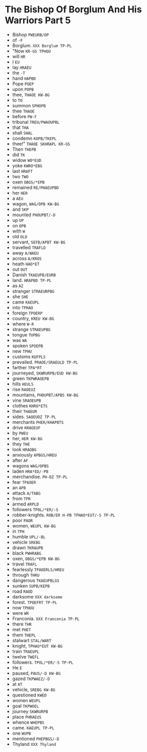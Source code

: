 # The Bishop Of Borglum And His Warriors Part 5

* Bishop `PWEURB/OP`
* of `-F`
* Borglum. `XXX Borglum TP-PL`
* "Now `KR-GS TPHOU`
* will `HR`
* I `EU`
* lay `HRAEU`
* the `-T`
* hand `HAPBD`
* Pope `POEP`
* upon `POPB`
* thee, `THAOE KW-BG`
* to `TO`
* summon `SPHOPB`
* thee `THAOE`
* before `PW-F`
* tribunal `TREU/PWAOUPBL`
* that `THA`
* shall `SHAL`
* condemn `KOPB/TKEPL`
* thee!" `THAOE SKHRAPL KR-GS`
* Then `THEPB`
* did `TK`
* widow `WO*EUD`
* yoke `KWRO*EBG`
* last `HRAFT`
* two `TWO`
* oxen `OBGS/*EPB`
* remained `RE/PHAEUPBD`
* her `HER`
* a `AEU`
* wagon, `WAG/OPB KW-BG`
* and `SKP`
* mounted `PHOUPBT/-D`
* up `UP`
* on `OPB`
* with `W`
* old `OLD`
* servant, `SEFB/APBT KW-BG`
* travelled `TRAFLD`
* away `A/WAEU`
* across `A/KROS`
* heath `HAO*ET`
* out `OUT`
* Danish `TKAEUPB/EURB`
* land. `HRAPBD TP-PL`
* as `AZ`
* stranger `STRAEURPBG`
* she `SHE`
* came `KAEUPL`
* into `TPHAO`
* foreign `TPOERP`
* country, `KREU KW-BG`
* where `W-R`
* strange `STRAEUPBG`
* tongue `TUPBG`
* was `WA`
* spoken `SPOEPB`
* new `TPHU`
* customs `KUFPLS`
* prevailed. `PRAOE/SRAEULD TP-PL`
* farther `TPA*RT`
* journeyed, `SKWRURPB/EUD KW-BG`
* green `TKPWRAOEPB`
* hills `HEULS`
* rise `RAOEUZ`
* mountains, `PHOUPBT/APBS KW-BG`
* vine `SRAOEUPB`
* clothes `KHRO*ETS`
* their `THAEUR`
* sides. `SAOEUDZ TP-PL`
* merchants `PHER/KHAPBTS`
* drive `KRAOEUF`
* by `PWEU`
* her, `HER KW-BG`
* they `THE`
* look `HRAOBG`
* anxiously `APBGS/HREU`
* after `AF`
* wagons `WAG/OPBS`
* laden `HRA*ED/-PB`
* merchandise. `PH-DZ TP-PL`
* fear `TPAOER`
* an `APB`
* attack `A/TABG`
* from `TPR`
* armed `ARPLD`
* followers `TPOL/*ER/-S`
* robber-knights. `ROB/ER H-PB TPHAO*EUT/-S TP-PL`
* poor `PAOR`
* women, `WEUPL KW-BG`
* in `TPH`
* humble `UPL/-BL`
* vehicle `SREBG`
* drawn `TKRAUPB`
* black `PWHRABG`
* oxen, `OBGS/*EPB KW-BG`
* travel `TRAFL`
* fearlessly `TPAOERLS/HREU`
* through `THRU`
* dangerous `TKAEUPBLGS`
* sunken `SUPB/KEPB`
* road `RAOD`
* darksome `XXX darksome`
* forest. `TPOEFRT TP-PL`
* now `TPHOU`
* were `WR`
* Franconia. `XXX Franconia TP-PL`
* there `THR`
* met `PHET`
* them `THEPL`
* stalwart `STAL/WART`
* knight, `TPHAO*EUT KW-BG`
* train `TRAEUPL`
* twelve `TWEFL`
* followers. `TPOL/*ER/-S TP-PL`
* He `E`
* paused, `PAUS/-D KW-BG`
* gazed `TKPWAEZ/-D`
* at `AT`
* vehicle, `SREBG KW-BG`
* questioned `KWED`
* women `WEUPL`
* goal `TKPWOEL`
* journey `SKWRURPB`
* place `PHRAEUS`
* whence `WHEPBS`
* came. `KAEUPL TP-PL`
* one `WUPB`
* mentioned `PHEPBGS/-D`
* Thyland `XXX Thyland`
